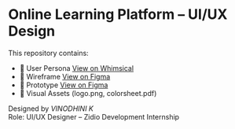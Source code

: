 # Online Learning Platform – UI/UX Design

This repository contains:

- 👤 User Persona [View on Whimsical](https://github.com/vinokr/Online-Learning-Platform/blob/main/User%20persona.png)
- 📐 Wireframe [View on Figma](https://www.figma.com/design/1eY96IXZYvZqXuIVM9oJwp/Wireframe?node-id=0-1&t=FZ0RXFpyJO5cdf8z-1)
- 🧪 Prototype [View on Figma](https://www.figma.com/design/xF9yPKshVd0V1YQazmtdET/Prototyping?node-id=0-1&t=nPkOz390R7s5zROD-1)
- 🎨 Visual Assets (logo.png, colorsheet.pdf)

Designed by *VINODHINI K*  
Role: UI/UX Designer – Zidio Development Internship
